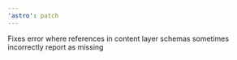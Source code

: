 ```yaml
---
'astro': patch
---
```


Fixes error where references in content layer schemas sometimes incorrectly report as missing
